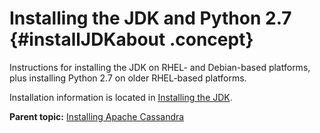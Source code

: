# Installing the JDK and Python 2.7 {#installJDKabout .concept}

Instructions for installing the JDK on RHEL- and Debian-based platforms, plus installing Python 2.7 on older RHEL-based platforms.

Installation information is located in [Installing the JDK](/en/jdk-install/doc/jdk-install/installJDKabout.html).

**Parent topic:** [Installing Apache Cassandra](../../cassandra/install/install_cassandraTOC.md)

